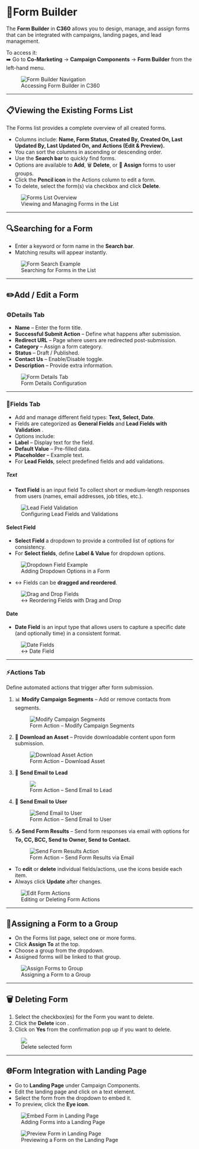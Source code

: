 # **📝Form Builder**

The **Form Builder** in **C360** allows you to design, manage, and assign forms that can be integrated with campaigns, landing pages, and lead management.

To access it:  
➡️ Go to **Co-Marketing** → **Campaign Components** → **Form Builder** from the left-hand menu.

<figure>
  <img src="/media/image35.png" alt="Form Builder Navigation" />
  <figcaption> Accessing Form Builder in C360</figcaption>
</figure>

---

## 📋Viewing the Existing Forms List

The Forms list provides a complete overview of all created forms.

- Columns include: **Name, Form Status, Created By, Created On, Last Updated By, Last Updated On, and Actions (Edit & Preview).**
- You can sort the columns in ascending or descending order.
- Use the **Search bar** to quickly find forms.
- Options are available to **Add**, 🗑️ **Delete**, or 👥 **Assign** forms to user groups.
- Click the **Pencil icon** in the Actions column to edit a form.
- To delete, select the form(s) via checkbox and click **Delete**.

<figure>
  <img src="/media/marketing/component/form builder/form-list.png" alt="Forms List Overview" />
  <figcaption> Viewing and Managing Forms in the List</figcaption>
</figure>

---

## 🔍Searching for a Form

- Enter a keyword or form name in the **Search bar**.
- Matching results will appear instantly.

<figure>
  <img src="/media/marketing/component/form builder/form-search.png" alt="Form Search Example" />
  <figcaption> Searching for Forms in the List</figcaption>
</figure>

---

## ✏️Add / Edit a Form

### ⚙️Details Tab

- **Name** – Enter the form title.
- **Successful Submit Action** – Define what happens after submission.
- **Redirect URL** – Page where users are redirected post-submission.
- **Category** – Assign a form category.
- **Status** – Draft / Published.
- **Contact Us** – Enable/Disable toggle.
- **Description** – Provide extra information.

<figure>
  <img src="/media/marketing/component/form builder/form-add.png" alt="Form Details Tab" />
  <figcaption> Form Details Configuration</figcaption>
</figure>

---

### 🧩Fields Tab

- Add and manage different field types: **Text, Select, Date**.
- Fields are categorized as **General Fields** and **Lead Fields with Validation** .
- Options include:
- **Label** – Display text for the field.
- **Default Value** – Pre-filled data.
- **Placeholder** – Example text.
- For **Lead Fields**, select predefined fields and add validations.

##### Text

- **Text Field** is an input field To collect short or medium-length responses from users (names, email addresses, job titles, etc.).

<figure>
  <img src="/media/marketing/component/form builder/form-field-text.png" alt="Lead Field Validation" />
  <figcaption> Configuring Lead Fields and Validations</figcaption>
</figure>

#### Select Field

- **Select Field**  a dropdown to provide a controlled list of options for consistency.
- For **Select fields**, define **Label & Value** for dropdown options.

<figure>
  <img src="/media/marketing/component/form builder/form-field-select.png" alt="Dropdown Field Example" />
  <figcaption> Adding Dropdown Options in a Form</figcaption>
</figure>

- ↔ Fields can be **dragged and reordered**.

<figure>
  <img src="/media/marketing/component/form builder/form-field-reorder.png" alt="Drag and Drop Fields" />
  <figcaption>↔ Reordering Fields with Drag and Drop</figcaption>
</figure>

#### Date

- **Date Field** is an input type that allows users to capture a specific date (and optionally time) in a consistent format.

<figure>
  <img src="/media/marketing/component/form builder/form-field-date.png" alt="Date Fields" />
  <figcaption>↔ Date Field</figcaption>
</figure>

---

### ⚡Actions Tab

Define automated actions that trigger after form submission.

1. 📊 **Modify Campaign Segments** – Add or remove contacts from segments.

   <figure>
     <img src="/media/marketing/component/form builder/form-action-modify campaign segment.png" alt="Modify Campaign Segments" />
     <figcaption> Form Action – Modify Campaign Segments</figcaption>
   </figure>

2. 📂 **Download an Asset** – Provide downloadable content upon form submission.

   <figure>
     <img src="/media/marketing/component/form builder/form-action-download asset.png" alt="Download Asset Action" />
     <figcaption> Form Action – Download Asset</figcaption>
   </figure>

3. 📧 **Send Email to Lead**

   <figure>
     <img src="/media/marketing/component/form builder/form-action-send email to lead.png" />
     <figcaption> Form Action – Send Email to Lead</figcaption>
   </figure>

4. 👤 **Send Email to User**

   <figure>
     <img src="/media/marketing/component/form builder/form-action-send email to user.png" alt="Send Email to User" />
     <figcaption> Form Action – Send Email to User</figcaption>
   </figure>

5. 📤 **Send Form Results** – Send form responses via email with options for **To, CC, BCC, Send to Owner, Send to Contact.**

   <figure>
     <img src="/media/marketing/component/form builder/form-action-send form result.png" alt="Send Form Results Action" />
     <figcaption> Form Action – Send Form Results via Email</figcaption>
   </figure>

- To **edit** or **delete** individual fields/actions, use the icons beside each item.
- Always click **Update** after changes.

<figure>
  <img src="/media/marketing/component/form builder/form-action-edit & delete.png" alt="Edit Form Actions" />
  <figcaption> Editing or Deleting Form Actions</figcaption>
</figure>

---

## 👥Assigning a Form to a Group

- On the Forms list page, select one or more forms.
- Click **Assign To** at the top.
- Choose a group from the dropdown.
- Assigned forms will be linked to that group.

<figure>
  <img src="/media/marketing/component/form builder/form-assign.png" alt="Assign Forms to Group" />
  <figcaption> Assigning a Form to a Group</figcaption>
</figure>

---

## 🗑️ Deleting Form

1. Select the checkbox(es) for the Form you want to delete.
2. Click the **Delete** icon .
3. Click on **Yes** from the confirmation pop up if you want to delete.

<figure>
  <img src="/media/marketing/component/form builder/form-delete.png" style={{width:"100%", maxWidth:"650px"}} />
  <figcaption>Delete selected form</figcaption>
</figure>

---

## 🌐Form Integration with Landing Page

- Go to **Landing Page** under Campaign Components.
- Edit the landing page and click on a text element.
- Select the form from the dropdown to embed it.
- To preview, click the **Eye icon**.

<figure>
  <img src="/media/marketing/component/form builder/form-track.png" alt="Embed Form in Landing Page" />
  <figcaption>Adding Forms into a Landing Page</figcaption>
</figure>

<figure>
  <img src="/media/marketing/component/form builder/form-preview.png" alt="Preview Form in Landing Page" />
  <figcaption>Previewing a Form on the Landing Page</figcaption>
</figure>
